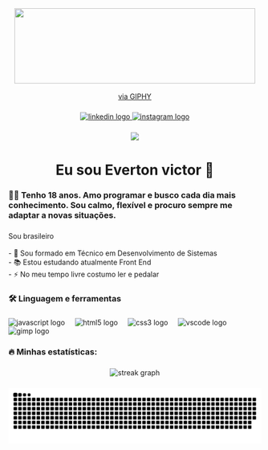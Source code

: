 <div align="center">
  <img height="150" <iframe src="https://giphy.com/embed/LSL5oY5sdt75zm8uk6" width="480" height="480" frameBorder="0" class="giphy-embed" allowFullScreen></iframe><p><a href="https://giphy.com/stickers/Eurowings-world-welt-eurowings-LSL5oY5sdt75zm8uk6">via GIPHY</a></p>
</div>

###

<div align="center">
  <a href="https://www.linkedin.com/in/everton-v-b22579278/" target="_blank">
    <img src="https://img.shields.io/static/v1?message=LinkedIn&logo=linkedin&label=&color=0077B5&logoColor=white&labelColor=&style=for-the-badge" height="25" alt="linkedin logo"  />
  </a>
  <a href="https://www.instagram.com/evertonandrade._/" target="_blank">
    <img src="https://img.shields.io/static/v1?message=Instagram&logo=instagram&label=&color=E4405F&logoColor=white&labelColor=&style=for-the-badge" height="25" alt="instagram logo"  />
  </a>
</div>

###

<div align="center">
  <img src="https://visitor-badge.laobi.icu/badge?page_id=EvertonBr16.EvertonBr16&"  />
</div>

###

<h1 align="center">Eu sou Everton victor 👋</h1>

###

<h3 align="left">👩‍💻  Tenho 18 anos. Amo programar e busco cada dia mais conhecimento. Sou calmo, flexível e procuro sempre me adaptar a novas situações.</h3>

###

<p align="left">Sou brasileiro<br><br>- 🔭 Sou formado em Técnico em Desenvolvimento de Sistemas<br>- 📚 Estou estudando atualmente Front End<br>- ⚡ No meu tempo livre costumo ler e pedalar</p>

###

<h3 align="left">🛠 Linguagem e ferramentas</h3>

###

<div align="left">
  <img src="https://cdn.jsdelivr.net/gh/devicons/devicon/icons/javascript/javascript-original.svg" height="40" alt="javascript logo"  />
  <img width="12" />
  <img src="https://cdn.jsdelivr.net/gh/devicons/devicon/icons/html5/html5-original.svg" height="40" alt="html5 logo"  />
  <img width="12" />
  <img src="https://cdn.jsdelivr.net/gh/devicons/devicon/icons/css3/css3-original.svg" height="40" alt="css3 logo"  />
  <img width="12" />
  <img src="https://cdn.jsdelivr.net/gh/devicons/devicon/icons/vscode/vscode-original.svg" height="40" alt="vscode logo"  />
  <img width="12" />
  <img src="https://cdn.jsdelivr.net/gh/devicons/devicon/icons/gimp/gimp-original.svg" height="40" alt="gimp logo"  />
</div>

###

<h3 align="left">🔥   Minhas estatísticas:</h3>

###

<div align="center">
  <img src="https://streak-stats.demolab.com?user=EvertonBr16&locale=en&mode=daily&theme=dark&hide_border=false&border_radius=5&order=3" height="220" alt="streak graph"  />
</div>

###

<img src="https://raw.githubusercontent.com/EvertonBr16/EvertonBr16/output/snake.svg" alt="Snake animation" />

###
